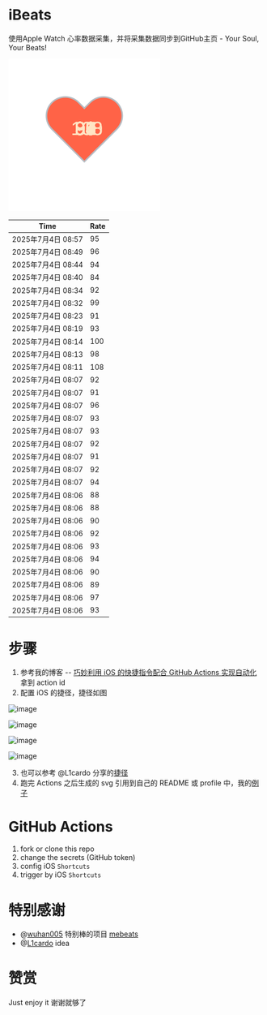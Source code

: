# iBeats
使用Apple Watch 心率数据采集，并将采集数据同步到GitHub主页 - Your Soul, Your Beats!

![](./files/heart.svg)

<!--START_SECTION:my_heart_rate-->
| Time | Rate | 
 | ---- | ---- | 
| 2025年7月4日 08:57 | 95 |
| 2025年7月4日 08:49 | 96 |
| 2025年7月4日 08:44 | 94 |
| 2025年7月4日 08:40 | 84 |
| 2025年7月4日 08:34 | 92 |
| 2025年7月4日 08:32 | 99 |
| 2025年7月4日 08:23 | 91 |
| 2025年7月4日 08:19 | 93 |
| 2025年7月4日 08:14 | 100 |
| 2025年7月4日 08:13 | 98 |
| 2025年7月4日 08:11 | 108 |
| 2025年7月4日 08:07 | 92 |
| 2025年7月4日 08:07 | 91 |
| 2025年7月4日 08:07 | 96 |
| 2025年7月4日 08:07 | 93 |
| 2025年7月4日 08:07 | 93 |
| 2025年7月4日 08:07 | 92 |
| 2025年7月4日 08:07 | 91 |
| 2025年7月4日 08:07 | 92 |
| 2025年7月4日 08:07 | 94 |
| 2025年7月4日 08:06 | 88 |
| 2025年7月4日 08:06 | 88 |
| 2025年7月4日 08:06 | 90 |
| 2025年7月4日 08:06 | 92 |
| 2025年7月4日 08:06 | 93 |
| 2025年7月4日 08:06 | 94 |
| 2025年7月4日 08:06 | 90 |
| 2025年7月4日 08:06 | 89 |
| 2025年7月4日 08:06 | 97 |
| 2025年7月4日 08:06 | 93 |

<!--END_SECTION:my_heart_rate-->

# 步骤
1. 参考我的博客 -- [巧妙利用 iOS 的快捷指令配合 GitHub Actions 实现自动化](https://github.com/yihong0618/gitblog/issues/198) 拿到 action id
2. 配置 iOS 的捷径，捷径如图

![image](https://user-images.githubusercontent.com/15976103/122154218-0db0b480-ce97-11eb-93bb-5aec07c558dc.png)

![image](https://user-images.githubusercontent.com/15976103/122154236-186b4980-ce97-11eb-8e4b-70551a0391ae.png)

![image](https://user-images.githubusercontent.com/15976103/122154268-2d47dd00-ce97-11eb-902e-3acf292265a9.png)

![image](https://user-images.githubusercontent.com/15976103/122174055-fa144680-ceb4-11eb-9be2-3eb83cd516f7.png)

3. 也可以参考 @L1cardo 分享的[捷径](https://www.icloud.com/shortcuts/6ab6047b459c41ad822ad6b94b1c03d4)
4. 跑完 Actions 之后生成的 svg 引用到自己的 README 或 profile 中，我的[例子](https://github.com/yihong0618) 

# GitHub Actions

1. fork or clone this repo
2. change the secrets (GitHub token)
3. config iOS `Shortcuts` 
4. trigger by iOS `Shortcuts`

# 特别感谢
- @[wuhan005](https://github.com/wuhan005) 特别棒的项目 [mebeats](https://github.com/wuhan005/mebeats)
- @[L1cardo](https://github.com/L1cardo) idea

# 赞赏
Just enjoy it
谢谢就够了
